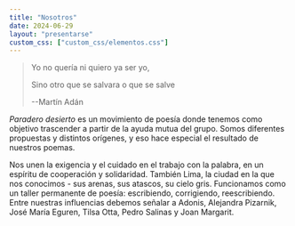 ```yaml
---
title: "Nosotros"
date: 2024-06-29
layout: "presentarse"
custom_css: ["custom_css/elementos.css"]
---
```


> Yo no quería ni quiero ya ser yo,
>
> Sino otro que se salvara o que se salve
>
> --Martín Adán

*Paradero desierto* es un movimiento de poesía donde tenemos como objetivo trascender a partir de la ayuda mutua del grupo. Somos diferentes propuestas y distintos orígenes, y eso hace especial el resultado de nuestros poemas.

Nos unen la exigencia y el cuidado en el trabajo con la palabra, en un espíritu de cooperación y solidaridad. También Lima, la ciudad en la que nos conocimos - sus arenas, sus atascos, su cielo gris. Funcionamos como un taller permanente de poesía: escribiendo, corrigiendo, reescribiendo. Entre nuestras influencias debemos señalar a Adonis, Alejandra Pizarnik, José María Eguren, Tilsa Otta, Pedro Salinas y Joan Margarit.